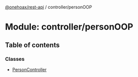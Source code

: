 [@onehoax/rest-api](../README.md) / controller/personOOP

# Module: controller/personOOP

## Table of contents

### Classes

- [PersonController](../classes/controller_personOOP.PersonController.md)
